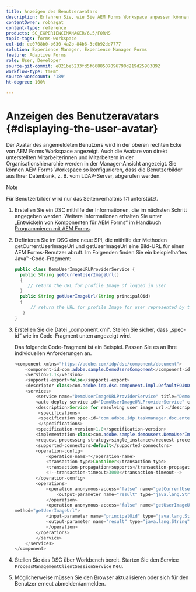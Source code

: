 ```yaml
---
title: Anzeigen des Benutzeravatars
description: Erfahren Sie, wie Sie AEM Forms Workspace anpassen können, um das Bild einer angemeldeten Person anzuzeigen.
contentOwner: robhagat
content-type: reference
products: SG_EXPERIENCEMANAGER/6.5/FORMS
topic-tags: forms-workspace
exl-id: ee0708b0-b630-4a2b-84b6-3c0b92dd7777
solution: Experience Manager, Experience Manager Forms
feature: Adaptive Forms
role: User, Developer
source-git-commit: e821be5233fd5f6688507096790d219d25903892
workflow-type: tm+mt
source-wordcount: '189'
ht-degree: 100%

---
```


# Anzeigen des Benutzeravatars {#displaying-the-user-avatar}

Der Avatar des angemeldeten Benutzers wird in der oberen rechten Ecke von AEM Forms Workspace angezeigt. Auch die Avatare von direkt unterstellten Mitarbeiterinnen und Mitarbeitern in der Organisationshierarchie werden in der Manager-Ansicht angezeigt. Sie können AEM Forms Workspace so konfigurieren, dass die Benutzerbilder aus Ihrer Datenbank, z. B. vom LDAP-Server, abgerufen werden.

>[!NOTE]
>
>Für Benutzerbilder wird nur das Seitenverhältnis 1:1 unterstützt.

1. Erstellen Sie ein DSC mithilfe der Informationen, die im nächsten Schritt angegeben werden. Weitere Informationen erhalten Sie unter „Entwickeln von Komponenten für AEM Forms“ im Handbuch [Programmieren mit AEM Forms](https://www.adobe.com/go/learn_aemforms_programming_63_de).
1. Definieren Sie im DSC eine neue SPI, die mithilfe der Methoden getCurrentUserImageUrl und getUserImageUrl eine Bild-URL für einen AEM Forms-Benutzer abruft. Im Folgenden finden Sie ein beispielhaftes Java™-Code-Fragment:

   ```java
   public class DemoUserImageURLProviderService {
     public String getCurrentUserImageUrl()
     {
        // return the URL for profile Image of logged in user
     }
     public String getUserImageUrl(String principalOid)
     {
         // return the URL for profile Image for user represented by this principal Oid
      }
   }
   ```

1. Erstellen Sie die Datei „component.xml“. Stellen Sie sicher, dass „spec-id“ wie im Code-Fragment unten angezeigt wird.

   Das folgende Code-Fragment ist ein Beispiel. Passen Sie es an Ihre individuellen Anforderungen an.

   ```java
   <component xmlns="https://adobe.com/idp/dsc/component/document">
       <component-id>com.adobe.sample.DemoUsersComponent</component-id>
       <version>1.1</version>
       <supports-export>false</supports-export>
       <descriptor-class>com.adobe.idp.dsc.component.impl.DefaultPOJODescriptorImpl</descriptor-class>
       <services>
           <service name="DemoUserImageURLProviderService" title="Demo User ImageURL provider service" orchestrateable="false">
           <auto-deploy service-id="DemoUserImageURLProviderService" category-id="Demo Users Component DSC" major-version="1" minor-version="0" />
           <description>Service for resolving user image url.</description>
            <specifications>
            <specification spec-id="com.adobe.idp.taskmanager.dsc.enterprise.UserImageUrlProvider"/>
            </specifications>
           <specification-version>1.0</specification-version>
           <implementation-class>com.adobe.sample.demousers.DemoUserImageURLProviderService</implementation-class>
           <request-processing-strategy>single_instance</request-processing-strategy>
           <supported-connectors>default</supported-connectors>
           <operation-config>
               <operation-name>*</operation-name>
               <transaction-type>Container</transaction-type>
               <transaction-propagation>supports</transaction-propagation>
               <!--transaction-timeout>3000</transaction-timeout-->
           </operation-config>
           <operations>
               <operation anonymous-access="false" name="getCurrentUserImageUrl" method="getCurrentUserImageUrl">
                   <output-parameter name="result" type="java.lang.String"/>
               </operation>
               <operation anonymous-access="false" name="getUserImageUrl"
   method="getUserImageUrl">
               <input-parameter name="principalOid" type="java.lang.String"/>
               <output-parameter name="result" type="java.lang.String"/>
               </operation>
           </operations>
           </service>
       </services>
   </component>
   ```

1. Stellen Sie das DSC über Workbench bereit. Starten Sie den Service `ProcessManagementClientSessionService` neu.
1. Möglicherweise müssen Sie den Browser aktualisieren oder sich für den Benutzer erneut abmelden/anmelden.
